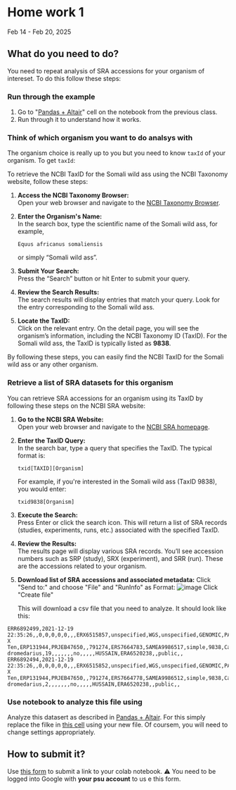 # Home work 1
Feb 14 - Feb 20, 2025

## What do you need to do?

You need to repeat analysis of SRA accessions for your organism of intereset. To do this follow these steps:

### Run through the example

1. Go to "[Pandas + Altair](https://colab.research.google.com/github/nekrut/BMMB554/blob/master/notebooks/pandas.ipynb#scrollTo=390d708a-156d-43bf-845c-014612abb8e4)" cell on the notebook from the previous class.
2. Run through it to understand how it works.

### Think of which organism you want to do analsys with

The organism choice is really up to you but you need to know `taxId` of your organism. To get `taxId`:

To retrieve the NCBI TaxID for the Somali wild ass using the NCBI Taxonomy website, follow these steps:

1. **Access the NCBI Taxonomy Browser:**  
   Open your web browser and navigate to the [NCBI Taxonomy Browser](https://www.ncbi.nlm.nih.gov/Taxonomy/Browser/wwwtax.cgi).

2. **Enter the Organism's Name:**  
   In the search box, type the scientific name of the Somali wild ass, for example,  
   ```
   Equus africanus somaliensis
   ```
   or simply “Somali wild ass”.

3. **Submit Your Search:**  
   Press the “Search” button or hit Enter to submit your query.

4. **Review the Search Results:**  
   The search results will display entries that match your query. Look for the entry corresponding to the Somali wild ass.

5. **Locate the TaxID:**  
   Click on the relevant entry. On the detail page, you will see the organism’s information, including the NCBI Taxonomy ID (TaxID). For the Somali wild ass, the TaxID is typically listed as **9838**.

By following these steps, you can easily find the NCBI TaxID for the Somali wild ass or any other organism.

### Retrieve a list of SRA datasets for this organism

You can retrieve SRA accessions for an organism using its TaxID by following these steps on the NCBI SRA website:

1. **Go to the NCBI SRA Website:**  
   Open your web browser and navigate to the [NCBI SRA homepage](https://www.ncbi.nlm.nih.gov/sra).

2. **Enter the TaxID Query:**  
   In the search bar, type a query that specifies the TaxID. The typical format is:
   ```
   txid[TAXID][Organism]
   ```
   For example, if you're interested in the Somali wild ass (TaxID 9838), you would enter:
   ```
   txid9838[Organism]
   ```

3. **Execute the Search:**  
   Press Enter or click the search icon. This will return a list of SRA records (studies, experiments, runs, etc.) associated with the specified TaxID.

4. **Review the Results:**  
   The results page will display various SRA records. You’ll see accession numbers such as SRP (study), SRX (experiment), and SRR (run). These are the accessions related to your organism.

5. **Download list of SRA accessions and associated metadata:**
   Click "Send to:" and choose "File" and "RunInfo" as Format:
   ![image](https://github.com/user-attachments/assets/a672336e-a184-4f0e-ad0b-a5acc281d11c)
   Click "Create file"

   This will download a csv file that you need to analyze. It should look like this:

``` Run,ReleaseDate,LoadDate,spots,bases,spots_with_mates,avgLength,size_MB,AssemblyName,download_path,Experiment,LibraryName,LibraryStrategy,LibrarySelection,LibrarySource,LibraryLayout,InsertSize,InsertDev,Platform,Model,SRAStudy,BioProject,Study_Pubmed_id,ProjectID,Sample,BioSample,SampleType,TaxID,ScientificName,SampleName,g1k_pop_code,source,g1k_analysis_group,Subject_ID,Sex,Disease,Tumor,Affection_Status,Analyte_Type,Histological_Type,Body_Site,CenterName,Submission,dbgap_study_accession,Consent,RunHash,ReadHash
ERR6892499,2021-12-19 22:35:26,,0,0,0,0,0,,,ERX6515857,unspecified,WGS,unspecified,GENOMIC,PAIRED,271,0,ILLUMINA,HiSeq X Ten,ERP131944,PRJEB47650,,791274,ERS7664783,SAMEA9986517,simple,9838,Camelus dromedarius,19,,,,,,,no,,,,,HUSSAIN,ERA6520238,,public,,
ERR6892494,2021-12-19 22:35:26,,0,0,0,0,0,,,ERX6515852,unspecified,WGS,unspecified,GENOMIC,PAIRED,271,0,ILLUMINA,HiSeq X Ten,ERP131944,PRJEB47650,,791274,ERS7664778,SAMEA9986512,simple,9838,Camelus dromedarius,2,,,,,,,no,,,,,HUSSAIN,ERA6520238,,public,,
```

### Use notebook to analyze this file using 

Analyze this datasert as described in [Pandas + Altair](https://colab.research.google.com/github/nekrut/BMMB554/blob/master/notebooks/pandas.ipynb#scrollTo=390d708a-156d-43bf-845c-014612abb8e4). For this simply replace the filke in [this cell](https://colab.research.google.com/github/nekrut/BMMB554/blob/master/notebooks/pandas.ipynb#scrollTo=aed2724a-99a8-4f83-8f22-125808852ae3&line=2&uniqifier=1) using your new file. Of coursem, you will need to change settings appropriately.

## How to submit it?

Use [this form](https://forms.gle/qDJvn3FDcrb9e1r67) to submit a link to your colab notebook. ⚠️ You need to be logged into Google with **your psu account** to us e this form.





 
